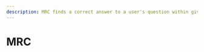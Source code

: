 ```yaml
---
description: MRC finds a correct answer to a user's question within given passages.
---
```


# MRC

